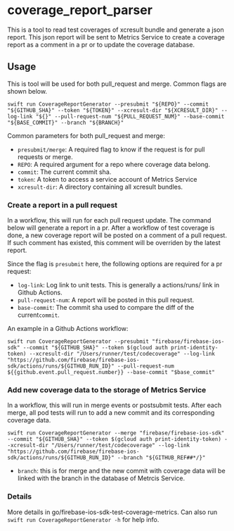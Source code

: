 # coverage_report_parser

This is a tool to read test coverages of xcresult bundle and generate a json report. This json report will be sent to Metrics Service to create a coverage report as a comment in a pr or to update the coverage database.

## Usage

This is tool will be used for both pull_request and merge. Common flags are shown below.

```
swift run CoverageReportGenerator --presubmit "${REPO}" --commit "${GITHUB_SHA}" --token "${TOKEN}" --xcresult-dir "${XCRESULT_DIR}" --log-link "${}" --pull-request-num "${PULL_REQUEST_NUM}" --base-commit "${BASE_COMMIT}" --branch "${BRANCH}"
```
Common parameters for both pull_request and merge:
- `presubmit/merge`: A required flag to know if the request is for pull requests or merge.
- `REPO`: A required argument for a repo where coverage data belong.
- `commit`: The current commit sha.
- `token`: A token to access a service account of Metrics Service
- `xcresult-dir`: A directory containing all xcresult bundles.

### Create a report in a pull request

In a workflow, this will run for each pull request update. The command below will generate a report in a pr. After a workflow of test coverage is done, a new coverage report will be posted on a comment of a pull request. If such comment has existed, this comment will be overriden by the latest report.

Since the flag is `presubmit` here, the following options are required for a pr request:
- `log-link`: Log link to unit tests. This is generally a actions/runs/ link in Github Actions.
- `pull-request-num`: A report will be posted in this pull request.
- `base-commit`: The commit sha used to compare the diff of the current`commit`.

An example in a Github Actions workflow:
```
swift run CoverageReportGenerator --presubmit "firebase/firebase-ios-sdk" --commit "${GITHUB_SHA}" --token $(gcloud auth print-identity-token) --xcresult-dir "/Users/runner/test/codecoverage" --log-link "https://github.com/firebase/firebase-ios-sdk/actions/runs/${GITHUB_RUN_ID}" --pull-request-num ${{github.event.pull_request.number}} --base-commit "$base_commit"

```

### Add new coverage data to the storage of Metrics Service

In a workflow, this will run in merge events or postsubmit tests. After each merge, all pod tests will run to add a new commit and its corresponding coverage data.
```
swift run CoverageReportGenerator --merge "firebase/firebase-ios-sdk" --commit "${GITHUB_SHA}" --token $(gcloud auth print-identity-token) --xcresult-dir "/Users/runner/test/codecoverage" --log-link "https://github.com/firebase/firebase-ios-sdk/actions/runs/${GITHUB_RUN_ID}" --branch "${GITHUB_REF##*/}"
```
- `branch`: this is for merge and the new commit with coverage data will be linked with the branch in the database of Metrcis Service.

### Details

More details in go/firebase-ios-sdk-test-coverage-metrics. Can also run `swift run CoverageReportGenerator -h` for help info.
